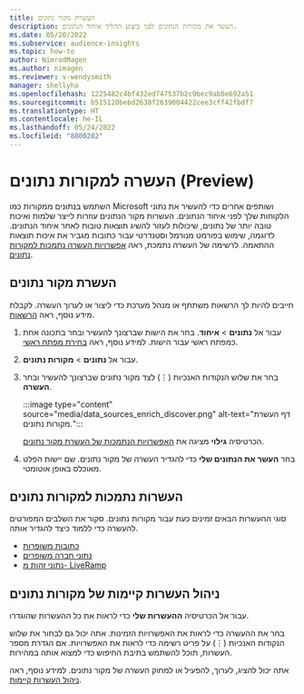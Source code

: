 ```yaml
---
title: העשרת מקור נתונים
description: העשר את מקורות הנתונים לפני ביצוע תהליך איחוד הנתונים.
ms.date: 05/20/2022
ms.subservice: audience-insights
ms.topic: how-to
author: NimrodMagen
ms.author: nimagen
ms.reviewer: v-wendysmith
manager: shellyha
ms.openlocfilehash: 1225482c4bf432ed747537b2c9bec9ab0e692a51
ms.sourcegitcommit: b515120bebd2638f2639004422cee3cff42fbdf7
ms.translationtype: HT
ms.contentlocale: he-IL
ms.lasthandoff: 05/24/2022
ms.locfileid: "8800282"
---
```

# <a name="enrichment-for-data-sources-preview"></a>העשרה למקורות נתונים (Preview)

השתמש בנתונים ממקורות כמו Microsoft ושותפים אחרים כדי להעשיר את נתוני הלקוחות שלך לפני איחוד הנתונים. העשרות מקור הנתונים עוזרות לייצר שלמות ואיכות טובה יותר של נתונים, שיכולות לעזור להשיג תוצאות טובות לאחר איחוד הנתונים. לדוגמה, שימוש בפורמט מנורמל וסטנדרטי עבור כתובות מגביר את איכות תוצאות ההתאמה. לרשימה של העשרה נתמכת, ראה [אפשרויות העשרה נתמכות למקורות נתונים](#supported-data-source-enrichments).

## <a name="enrich-a-data-source"></a>העשרת מקור נתונים

חייבים להיות לך הרשאות משתתף או מנהל מערכת כדי ליצור או לערוך העשרה. לקבלת מידע נוסף, ראה [הרשאות](permissions.md).  

1. עבור אל **נתונים** > **איחוד**. בחר את הישות שברצונך להעשיר ובחר בתכונה אחת כמפתח ראשי עבור הישות. למידע נוסף, ראה [בחירת מפתח ראשי](map-entities.md#select-primary-key-and-semantic-type-for-attributes).

1. עבור אל **נתונים** > **מקורות נתונים**.

1. בחר את שלוש הנקודות האנכיות (&vellip;) לצד מקור נתונים שברצונך להעשיר ובחר **העשרה**.

   :::image type="content" source="media/data_sources_enrich_discover.png" alt-text="דף העשרת מקורות נתונים.":::

   הכרטיסיה **גילוי** מציגה את [האפשרויות הנתמכות של העשרת מקור נתונים](#supported-data-source-enrichments).

1. בחר **העשר את הנתונים שלי** כדי להגדיר העשרה של מקור נתונים. שם יישות הפלט מאוכלס באופן אוטומטי.

## <a name="supported-data-source-enrichments"></a>העשרות נתמכות למקורות נתונים

סוגי ההעשרות הבאים זמינים כעת עבור מקורות נתונים. סקור את השלבים המפורטים להעשרה כדי ללמוד כיצד להגדיר אותה.

- [כתובות משופרות](enrichment-enhanced-addresses.md)
- [נתוני חברה משופרים](enrichment-enhanced-company-data.md)
- [נתוני זהות מ- LiveRamp](enrichment-liveramp.md)

## <a name="manage-existing-data-source-enrichments"></a>ניהול העשרות קיימות של מקורות נתונים

עבור אל הכרטיסיה **ההעשרות שלי** כדי לראות את כל ההעשרות שהוגדרו.

בחר את ההעשרה כדי לראות את האפשרויות הזמינות. אתה יכול גם לבחור את שלוש הנקודות האנכיות (&vellip;) על פריט רשימה כדי לראות את האפשרויות. אם הגדרת מספר העשרות, תוכל להשתמש בתיבת החיפוש כדי למצוא אותה במהירות.

אתה יכול להציג, לערוך, להפעיל או למחוק העשרה של מקור נתונים. למידע נוסף, ראה [ניהול העשרות קיימות](enrichment-hub.md).
